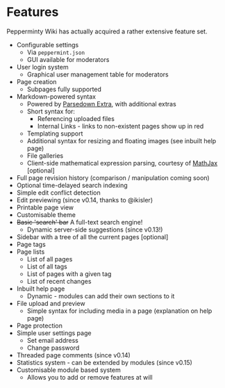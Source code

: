# Features
Pepperminty Wiki has actually acquired a rather extensive feature set.

 - Configurable settings
	 - Via `peppermint.json`
	 - GUI available for moderators
 - User login system
	 - Graphical user management table for moderators
 - Page creation
	 - Subpages fully supported
 - Markdown-powered syntax
	 - Powered by [Parsedown Extra](https://github.com/erusev/parsedown-extra/), with additional extras
	 - Short syntax for:
		 - Referencing uploaded files
		 - Internal Links - links to non-existent pages show up in red
	 - Templating support
	 - Additional syntax for resizing and floating images (see inbuilt help page)
	 - File galleries
	 - Client-side mathematical expression parsing, courtesy of [MathJax](https://www.mathjax.org/) [optional]
 - Full page revision history (comparison / manipulation coming soon)
 - Optional time-delayed search indexing
 - Simple edit conflict detection
 - Edit previewing (since v0.14, thanks to @ikisler)
 - Printable page view
 - Customisable theme
 - ~~Basic 'search' bar~~ A full-text search engine!
	 - Dynamic server-side suggestions (since v0.13!)
 - Sidebar with a tree of all the current pages [optional]
 - Page tags
 - Page lists
	 - List of all pages
	 - List of all tags
	 - List of pages with a given tag
	 - List of recent changes
 - Inbuilt help page
	 - Dynamic - modules can add their own sections to it
 - File upload and preview
	 - Simple syntax for including media in a page (explanation on help page)
 - Page protection
 - Simple user settings page
	 - Set email address
	 - Change password
 - Threaded page comments (since v0.14)
 - Statistics system - can be extended by modules (since v0.15)
 - Customisable module based system
	 - Allows you to add or remove features at will
